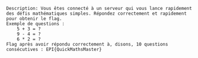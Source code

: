     Description: Vous êtes connecté à un serveur qui vous lance rapidement des défis mathématiques simples. Répondez correctement et rapidement pour obtenir le flag.
    Exemple de questions :
        5 + 3 = ?
        9 - 4 = ?
        6 * 2 = ?
    Flag après avoir répondu correctement à, disons, 10 questions consécutives : EPI{QuickMathsMaster}